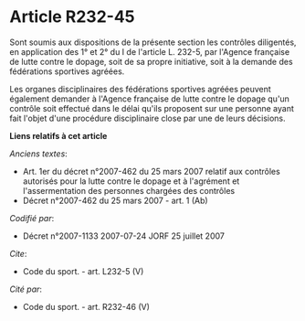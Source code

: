 # Article R232-45

Sont soumis aux dispositions de la présente section les contrôles diligentés, en application des 1° et 2° du I de l'article
L. 232-5, par l'Agence française de lutte contre le dopage, soit de sa propre initiative, soit à la demande des fédérations
sportives agréées.

Les organes disciplinaires des fédérations sportives agréées peuvent également demander à l'Agence française de lutte contre
le dopage qu'un contrôle soit effectué dans le délai qu'ils proposent sur une personne ayant fait l'objet d'une procédure
disciplinaire close par une de leurs décisions.

**Liens relatifs à cet article**

_Anciens textes_:

  - Art. 1er du décret n°2007-462 du 25 mars 2007 relatif aux contrôles autorisés pour la lutte contre le dopage et à l'agrément et l'assermentation des personnes chargées des contrôles
  - Décret n°2007-462 du 25 mars 2007 - art. 1 (Ab)

_Codifié par_:

  - Décret n°2007-1133 2007-07-24 JORF 25 juillet 2007

_Cite_:

  - Code du sport. - art. L232-5 (V)

_Cité par_:

  - Code du sport. - art. R232-46 (V)
